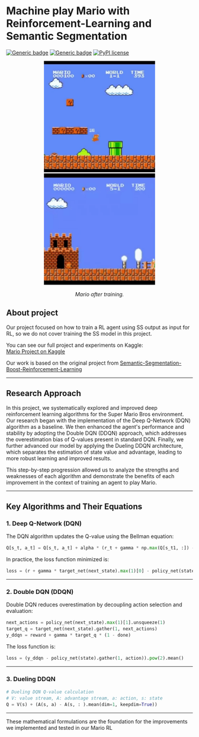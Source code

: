 # Machine play Mario with Reinforcement-Learning and Semantic Segmentation

[![Generic badge](https://img.shields.io/badge/Made_with-Python-blue.svg)](https://shields.io/)
[![Generic badge](https://img.shields.io/badge/Made_with-Kaggle-orange.svg)](https://shields.io/)
[![PyPI license](https://img.shields.io/pypi/l/ansicolortags.svg)](https://pypi.python.org/pypi/ansicolortags/)

<p align="center">
  <img src="./Images/1-1-mario.gif" width="300"/>
  <img src="./Images/5-1-mario.gif" width="300"/>
</p>
<p align="center">
    <em>Mario after training.</em>
</p>

## **About project**
Our project focused on how to train a RL agent using SS output as input for RL, so we do not cover training the SS model in this project. 

You can see our full project and experiments on Kaggle:  
[Mario Project on Kaggle](https://www.kaggle.com/code/kamuisi/mario-project)

Our work is based on the original project from [Semantic-Segmentation-Boost-Reinforcement-Learning](https://github.com/vpulab/Semantic-Segmentation-Boost-Reinforcement-Learning/tree/69eace77a3437f98b1b437074adee5a578803581/RL)

---

## **Research Approach**

In this project, we systematically explored and improved deep reinforcement learning algorithms for the Super Mario Bros environment. Our research began with the implementation of the Deep Q-Network (DQN) algorithm as a baseline. We then enhanced the agent's performance and stability by adopting the Double DQN (DDQN) approach, which addresses the overestimation bias of Q-values present in standard DQN. Finally, we further advanced our model by applying the Dueling DDQN architecture, which separates the estimation of state value and advantage, leading to more robust learning and improved results.

This step-by-step progression allowed us to analyze the strengths and weaknesses of each algorithm and demonstrate the benefits of each improvement in the context of training an agent to play Mario.

---

## **Key Algorithms and Their Equations**

### 1. Deep Q-Network (DQN)

The DQN algorithm updates the Q-value using the Bellman equation:
```python
Q[s_t, a_t] = Q[s_t, a_t] + alpha * (r_t + gamma * np.max(Q[s_t1, :]) - Q[s_t, a_t])
```
In practice, the loss function minimized is:
```python
loss = (r + gamma * target_net(next_state).max(1)[0] - policy_net(state).gather(1, action)).pow(2).mean()
```
---

### 2. Double DQN (DDQN)

Double DQN reduces overestimation by decoupling action selection and evaluation:
```python
next_actions = policy_net(next_state).max(1)[1].unsqueeze(1)
target_q = target_net(next_state).gather(1, next_actions)
y_ddqn = reward + gamma * target_q * (1 - done)
```
The loss function is:
```python
loss = (y_ddqn - policy_net(state).gather(1, action)).pow(2).mean()
```
---

### 3. Dueling DDQN

```python
# Dueling DQN Q-value calculation
# V: value stream, A: advantage stream, a: action, s: state
Q = V(s) + (A(s, a) - A(s, : ).mean(dim=1, keepdim=True))
```
---
These mathematical formulations are the foundation for the improvements we implemented and tested in our Mario RL
